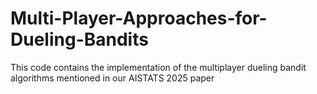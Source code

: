 # Multi-Player-Approaches-for-Dueling-Bandits
This code contains the implementation of the multiplayer dueling bandit algorithms mentioned in our AISTATS 2025 paper

